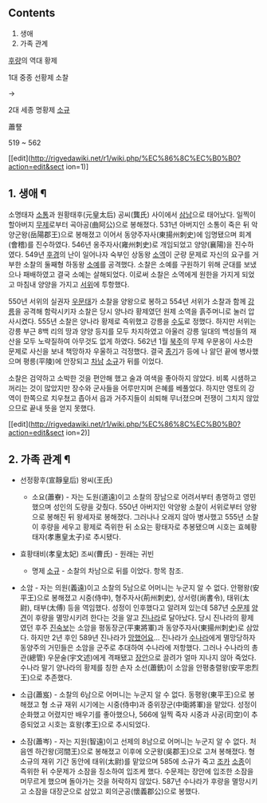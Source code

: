 ## Contents

    

1. 생애 
2. 가족 관계 

[후량](%ED%9B%84%EB%9F%89#s-1.2.md)의 역대 황제

1대 중종 선황제 소찰

→

2대 세종 명황제 [소규](%EC%86%8C%EA%B7%9C.md)

  
蕭詧

519 ~ 562

[[edit](http://rigvedawiki.net/r1/wiki.php/%EC%86%8C%EC%B0%B0?action=edit&sect
ion=1)]

## 1. 생애 ¶

소명태자 [소통](%EC%86%8C%ED%86%B5.md)과 원황태후(元皇太后) 공씨(龔氏) 사이에서
[삼남](%EC%82%BC%EB%82%A8.md)으로 태어났다. 일찍이 할아버지
[무제](%EC%96%91%EB%AC%B4%EC%A0%9C.md)로부터 곡아공(曲阿公)으로 봉해졌다. 531년 아버지인 소통이 죽은 뒤
악양군왕(岳陽郡王)으로 봉해졌고 이어서 동양주자사(東揚州刺史)에 임명됐으며 회계(會稽)를 진수하였다. 546년 옹주자사(雍州刺史)로
개임되었고 양양(襄陽)을 진수하였다. 549년 [후경](%ED%9B%84%EA%B2%BD.md)의 난이 일어나자 숙부인 상동왕
[소역](%EC%86%8C%EC%97%AD.md)이 군량 문제로 자신의 요구를 거부한 소찰의 둘째형 하동왕
[소예](%EC%86%8C%EC%98%88.md)를 공격했다. 소찰은 소예를 구원하기 위해 군대를 보냈으나 패배하였고 결국 소예는
살해되었다. 이로써 소찰은 소역에게 원한을 가지게 되었고 마침내 양양을 가지고 [서위](%EC%84%9C%EC%9C%84.md)에
투항했다.

  

550년 서위의 실권자 [우문태](%EC%9A%B0%EB%AC%B8%ED%83%9C.md)가 소찰을 양왕으로 봉하고 554년 서위가
소찰과 함께 [강릉](%EA%B0%95%EB%A6%89.md)을 공격해 함락시키자 소찰은 당시 양나라 황제였던 원제 소역을 흙주머니로
눌러 압사시켰다. 555년 소찰은 양나라 황제로 즉위했고 강릉을 [수도](%EC%88%98%EB%8F%84.md)로 정했다. 하지만
서위는 강릉 부근 8백 리의 땅과 양양 등지를 모두 차지하였고 아울러 강릉 일대의 백성들의 재산을 모두 노략질하여 아무것도 없게 하였다.
562년 1월 [북주](%EB%B6%81%EC%A3%BC.md)의 무제 우문옹이 사소한 문제로 사신을 보내 책망하자 우울하고 걱정했다.
결국 [종기](%EC%A2%85%EA%B8%B0.md)가 등에 나 앓던 끝에 병사했으며 평릉(平陵)에 안장되고
[차남](%EC%B0%A8%EB%82%A8.md) [소규](%EC%86%8C%EA%B7%9C.md)가 뒤를 이었다.

  

소찰은 검약하고 소박한 것을 편안해 했고 술과 여색을 좋아하지 않았다. 비록 시샘하고 꺼리는 것이 많았지만 장수와 군사들을 어루만지며 은혜를
베풀었다. 하지만 영토의 강역이 한쪽으로 치우쳤고 좁아서 읍과 거주지들이 쇠퇴해 무너졌으며 전쟁이 그치지 않았으므로 끝내 뜻을 얻지 못했다.

  

[[edit](http://rigvedawiki.net/r1/wiki.php/%EC%86%8C%EC%B0%B0?action=edit&sect
ion=2)]

## 2. 가족 관계 ¶

  * 선정황후(宣靜皇后) 왕씨(王氏)  

    * 소요(蕭嶚) - 자는 도원(道遠)이고 소찰의 장남으로 어려서부터 총명하고 영민했으며 성인의 도량을 갖췄다. 550년 아버지인 악양왕 소찰이 서위로부터 양왕으로 봉해진 뒤 왕세자로 봉해졌다. 그러나나 오래지 않아 병사했고 555년 소찰이 후량을 세우고 황제로 즉위한 뒤 소요는 황태자로 추봉됐으며 시호는 효혜황태자(孝惠皇太子)로 추시됐다.
  * 효황태비(孝皇太妃) 조씨(曹氏) - 원래는 귀빈  

    * 명제 [소규](%EC%86%8C%EA%B7%9C.md) \- 소찰의 차남으로 뒤를 이었다. 항목 참조.
  * 소암 - 자는 의원(義遠)이고 소찰의 5남으로 어머니는 누군지 알 수 없다. 안평왕(安平王)으로 봉해졌고 시중(侍中), 형주자사(荊州刺史), 상서령(尚書令), 태위(太尉), 태부(太傅) 등을 역임했다. 성정이 인후했다고 알려져 있는데 587년 [수문제](%EC%88%98%EB%AC%B8%EC%A0%9C.md) [양견](%EC%96%91%EA%B2%AC.md)이 후량을 멸망시키려 한다는 것을 알고 [진나라](%EC%A7%84%28%EC%9C%A1%EC%A1%B0%29.md)로 달아났다. 당시 진나라의 황제였던 후주 [진숙보](%EC%A7%84%EC%88%99%EB%B3%B4.md)는 소암을 평동장군(平東將軍)과 동양주자사(東揚州刺史)로 삼았다. 하지만 2년 후인 589년 진나라가 [망했어요](%EB%A7%9D%ED%96%88%EC%96%B4%EC%9A%94.md)... 진나라가 [수나라](%EC%88%98%EB%82%98%EB%9D%BC.md)에게 멸망당하자 동양주의 거민들은 소암을 군주로 추대하여 수나라에 저항했다. 그러나 수나라의 총관(總管) 우문술(宇文述)에게 격패됐고 [장안](%EC%9E%A5%EC%95%88.md)으로 끌려가 얼마 지나지 않아 죽었다. 수나라 말기 양나라의 황제를 칭한 손자 소선(蕭銑)이 소암을 안평충렬왕(安平忠烈王)으로 추존했다.
  * 소급(蕭岌) - 소찰의 6남으로 어머니는 누군지 알 수 없다. 동평왕(東平王)으로 봉해졌고 형 소규 재위 시기에는 시중(侍中)과 중위장군(中衛將軍)을 맡았다. 성정이 순화했고 어렸지만 배우기를 좋아했으나, 566에 일찍 죽자 시중과 사공(司空)이 추증되었고 시호는 효왕(孝王)으로 추시되었다.
  * 소잠(蕭岑) - 자는 지원(智遠)이고 선제의 8남으로 어머니는 누군지 알 수 없다. 처음엔 하간왕(河間王)으로 봉해졌고 이후에 오군왕(吳郡王)으로 고쳐 봉해졌다. 형 소규의 재위 기간 동안에 태위(太尉)를 맡았으며 585에 소규가 죽고 [조카](%EC%A1%B0%EC%B9%B4.md) [소종](%EC%86%8C%EC%A2%85.md)이 즉위한 뒤 수문제가 소잠을 징소하여 입조케 했다. 수문제는 장안에 입조한 소잠을 머무르게 했으며 돌아가는 것을 허락하지 않았다. 587년 수나라가 후량을 멸망시키고 소잠을 대장군으로 삼았고 회의군공(懷義郡公)으로 봉했다.

